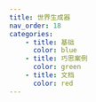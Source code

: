 ```yaml
---
title: 世界生成器
nav_order: 18
categories:
    - title: 基础
      color: blue
    - title: 巧思案例
      color: green
    - title: 文档
      color: red
---
```

